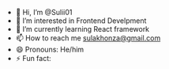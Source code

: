 - 👋 Hi, I’m @Sulii01
- 👀 I’m interested in Frontend Develpment
- 🌱 I’m currently learning React framework
- 📫 How to reach me sulakhonza@gmail.com
- 😄 Pronouns: He/him
- ⚡ Fun fact: 

<!---
Sulii01/Sulii01 is a ✨ special ✨ repository because its `README.md` (this file) appears on your GitHub profile.
You can click the Preview link to take a look at your changes.
--->

